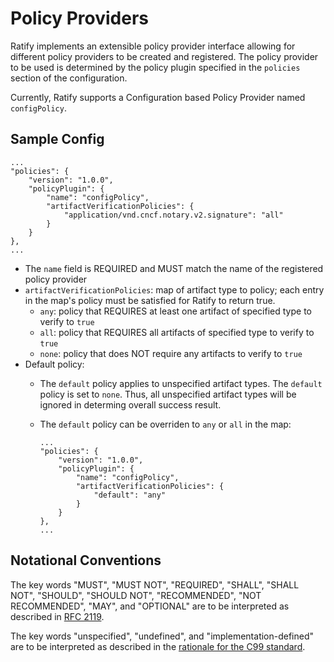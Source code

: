 # Policy Providers

Ratify implements an extensible policy provider interface allowing for different policy providers to be created and registered. The policy provider to be used is determined by the policy plugin specified in the `policies` section of the configuration. 

Currently, Ratify supports a Configuration based Policy Provider named `configPolicy`.

## Sample Config

```
...
"policies": {
    "version": "1.0.0",
    "policyPlugin": {
        "name": "configPolicy",
        "artifactVerificationPolicies": {
            "application/vnd.cncf.notary.v2.signature": "all"
        }
    }
},
...
```

- The `name` field is REQUIRED and MUST match the name of the registered policy provider
- `artifactVerificationPolicies`: map of artifact type to policy; each entry in the map's policy must be satisfied for Ratify to return true.
    - `any`: policy that REQUIRES at least one artifact of specified type to verify to `true` 
    - `all`: policy that REQUIRES all artifacts of specified type to verify to `true`
    - `none`: policy that does NOT require any artifacts to verify to `true`
- Default policy:
    - The `default` policy applies to unspecified artifact types. The `default` policy is set to `none`. Thus, all unspecified artifact types will be ignored in determing overall success result.
    - The `default` policy can be overriden to `any` or `all` in the map:
        
        ```
        ...
        "policies": {
            "version": "1.0.0",
            "policyPlugin": {
                "name": "configPolicy",
                "artifactVerificationPolicies": {
                    "default": "any"
                }
            }
        },
        ...
        ```

## Notational Conventions

The key words "MUST", "MUST NOT", "REQUIRED", "SHALL", "SHALL NOT", "SHOULD", "SHOULD NOT", "RECOMMENDED", "NOT RECOMMENDED", "MAY", and "OPTIONAL" are to be interpreted as described in [RFC 2119](http://tools.ietf.org/html/rfc2119).

The key words "unspecified", "undefined", and "implementation-defined" are to be interpreted as described in the [rationale for the C99 standard](http://www.open-std.org/jtc1/sc22/wg14/www/C99RationaleV5.10.pdf#page=18).